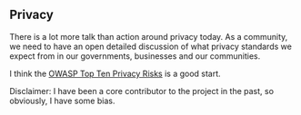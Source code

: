 
## Privacy

There is a lot more talk than action around privacy today. As a community, we need to have an open detailed discussion of what privacy standards we expect from in our governments, businesses and our communities.

I think the [OWASP Top Ten Privacy Risks](https://www.owasp.org/index.php/OWASP_Top_10_Privacy_Risks_Project) is a good start.

Disclaimer: I have been a core contributor to the project in the past, so obviously, I have some bias.